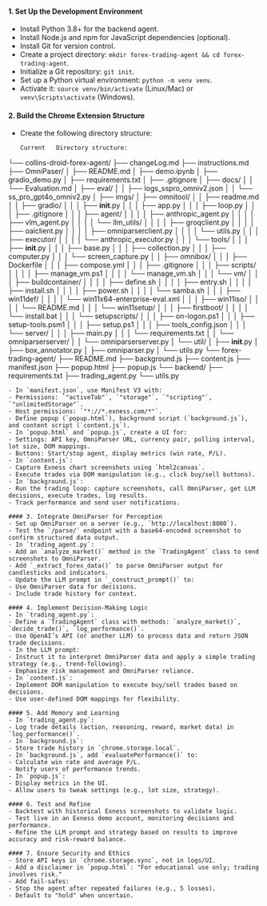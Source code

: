 #### 1. Set Up the Development Environment
- Install Python 3.8+ for the backend agent.
- Install Node.js and npm for JavaScript dependencies (optional).
- Install Git for version control.
- Create a project directory: `mkdir forex-trading-agent && cd forex-trading-agent`.
- Initialize a Git repository: `git init`.
- Set up a Python virtual environment: `python -m venv venv`.
- Activate it: `source venv/bin/activate` (Linux/Mac) or `venv\Scripts\activate` (Windows).

#### 2. Build the Chrome Extension Structure
- Create the following directory structure:
  ```
  Current   Directory structure:
└── collins-droid-forex-agent/
    ├── changeLog.md
    ├── instructions.md
    ├── OmniPaser/
    │   ├── README.md
    │   ├── demo.ipynb
    │   ├── gradio_demo.py
    │   ├── requirements.txt
    │   ├── .gitignore
    │   ├── docs/
    │   │   └── Evaluation.md
    │   ├── eval/
    │   │   ├── logs_sspro_omniv2.json
    │   │   └── ss_pro_gpt4o_omniv2.py
    │   ├── imgs/
    │   ├── omnitool/
    │   │   ├── readme.md
    │   │   ├── gradio/
    │   │   │   ├── __init__.py
    │   │   │   ├── app.py
    │   │   │   ├── loop.py
    │   │   │   ├── .gitignore
    │   │   │   ├── agent/
    │   │   │   │   ├── anthropic_agent.py
    │   │   │   │   ├── vlm_agent.py
    │   │   │   │   └── llm_utils/
    │   │   │   │       ├── groqclient.py
    │   │   │   │       ├── oaiclient.py
    │   │   │   │       ├── omniparserclient.py
    │   │   │   │       └── utils.py
    │   │   │   ├── executor/
    │   │   │   │   └── anthropic_executor.py
    │   │   │   └── tools/
    │   │   │       ├── __init__.py
    │   │   │       ├── base.py
    │   │   │       ├── collection.py
    │   │   │       ├── computer.py
    │   │   │       └── screen_capture.py
    │   │   ├── omnibox/
    │   │   │   ├── Dockerfile
    │   │   │   ├── compose.yml
    │   │   │   ├── .gitignore
    │   │   │   ├── scripts/
    │   │   │   │   ├── manage_vm.ps1
    │   │   │   │   └── manage_vm.sh
    │   │   │   └── vm/
    │   │   │       ├── buildcontainer/
    │   │   │       │   ├── define.sh
    │   │   │       │   ├── entry.sh
    │   │   │       │   ├── install.sh
    │   │   │       │   ├── power.sh
    │   │   │       │   └── samba.sh
    │   │   │       ├── win11def/
    │   │   │       │   └── win11x64-enterprise-eval.xml
    │   │   │       ├── win11iso/
    │   │   │       │   └── README.md
    │   │   │       └── win11setup/
    │   │   │           ├── firstboot/
    │   │   │           │   └── install.bat
    │   │   │           └── setupscripts/
    │   │   │               ├── on-logon.ps1
    │   │   │               ├── setup-tools.psm1
    │   │   │               ├── setup.ps1
    │   │   │               ├── tools_config.json
    │   │   │               └── server/
    │   │   │                   ├── main.py
    │   │   │                   └── requirements.txt
    │   │   └── omniparserserver/
    │   │       └── omniparserserver.py
    │   └── util/
    │       ├── __init__.py
    │       ├── box_annotator.py
    │       ├── omniparser.py
    │       └── utils.py
    └── forex-trading-agent/
        ├── README.md
        ├── background.js
        ├── content.js
        ├── manifest.json
        ├── popup.html
        ├── popup.js
        └── backend/
            ├── requirements.txt
            ├── trading_agent.py
            └── utils.py

  ```
- In `manifest.json`, use Manifest V3 with:
  - Permissions: `"activeTab"`, `"storage"`, `"scripting"`, `"unlimitedStorage"`.
  - Host permissions: `"*://*.exness.com/*"`.
  - Define popup (`popup.html`), background script (`background.js`), and content script (`content.js`).
- In `popup.html` and `popup.js`, create a UI for:
  - Settings: API key, OmniParser URL, currency pair, polling interval, lot size, DOM mappings.
  - Buttons: Start/stop agent, display metrics (win rate, P/L).
- In `content.js`:
  - Capture Exness chart screenshots using `html2canvas`.
  - Execute trades via DOM manipulation (e.g., click buy/sell buttons).
- In `background.js`:
  - Run the trading loop: capture screenshots, call OmniParser, get LLM decisions, execute trades, log results.
  - Track performance and send user notifications.

#### 3. Integrate OmniParser for Perception
- Set up OmniParser on a server (e.g., `http://localhost:8000`).
- Test the `/parse/` endpoint with a base64-encoded screenshot to confirm structured data output.
- In `trading_agent.py`:
  - Add an `analyze_market()` method in the `TradingAgent` class to send screenshots to OmniParser.
  - Add `_extract_forex_data()` to parse OmniParser output for candlesticks and indicators.
- Update the LLM prompt in `_construct_prompt()` to:
  - Use OmniParser data for decisions.
  - Include trade history for context.

#### 4. Implement Decision-Making Logic
- In `trading_agent.py`:
  - Define a `TradingAgent` class with methods: `analyze_market()`, `decide_trade()`, `log_performance()`.
  - Use OpenAI’s API (or another LLM) to process data and return JSON trade decisions.
- In the LLM prompt:
  - Instruct it to interpret OmniParser data and apply a simple trading strategy (e.g., trend-following).
  - Emphasize risk management and OmniParser reliance.
- In `content.js`:
  - Implement DOM manipulation to execute buy/sell trades based on decisions.
  - Use user-defined DOM mappings for flexibility.

#### 5. Add Memory and Learning
- In `trading_agent.py`:
  - Log trade details (action, reasoning, reward, market data) in `log_performance()`.
- In `background.js`:
  - Store trade history in `chrome.storage.local`.
- In `background.js`, add `evaluatePerformance()` to:
  - Calculate win rate and average P/L.
  - Notify users of performance trends.
- In `popup.js`:
  - Display metrics in the UI.
  - Allow users to tweak settings (e.g., lot size, strategy).

#### 6. Test and Refine
- Backtest with historical Exness screenshots to validate logic.
- Test live in an Exness demo account, monitoring decisions and performance.
- Refine the LLM prompt and strategy based on results to improve accuracy and risk-reward balance.

#### 7. Ensure Security and Ethics
- Store API keys in `chrome.storage.sync`, not in logs/UI.
- Add a disclaimer in `popup.html`: "For educational use only; trading involves risk."
- Add fail-safes:
  - Stop the agent after repeated failures (e.g., 5 losses).
  - Default to "hold" when uncertain.


